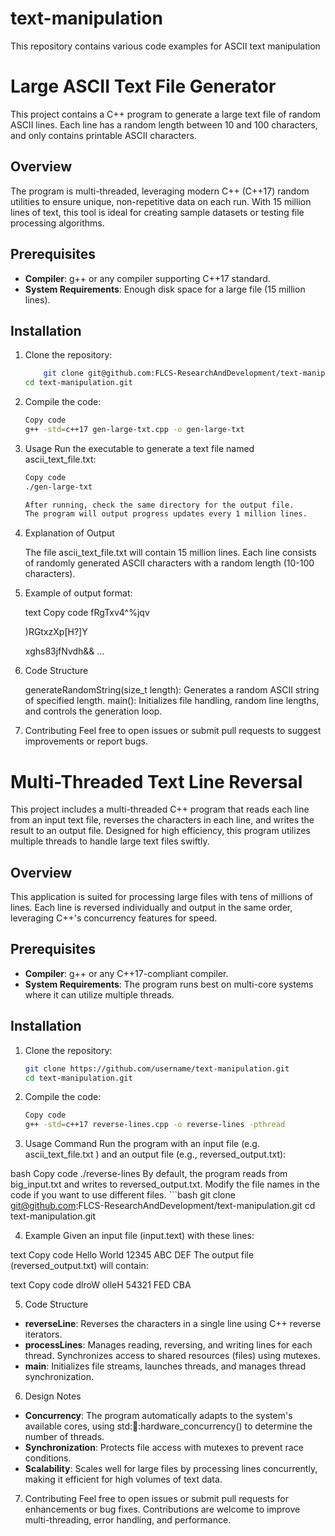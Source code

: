 # text-manipulation
This repository contains various code examples for  ASCII text manipulation

# Large ASCII Text File Generator

This project contains a C++ program to generate a large text file of random ASCII lines. Each line has a random length between 10 and 100 characters, and only contains printable ASCII characters.

## Overview

The program is multi-threaded, leveraging modern C++ (C++17) random utilities to ensure unique, non-repetitive data on each run. With 15 million lines of text, this tool is ideal for creating sample datasets or testing file processing algorithms.

## Prerequisites

- **Compiler**: g++ or any compiler supporting C++17 standard.
- **System Requirements**: Enough disk space for a large file (15 million lines).

## Installation

1. Clone the repository:
   	```bash
        git clone git@github.com:FLCS-ResearchAndDevelopment/text-manipulation.git
	cd text-manipulation.git

2. Compile the code:
	```bash
	Copy code
	g++ -std=c++17 gen-large-txt.cpp -o gen-large-txt
	
3. Usage
	Run the executable to generate a text file named ascii_text_file.txt:
	```bash
	Copy code
	./gen-large-txt

	After running, check the same directory for the output file. 
	The program will output progress updates every 1 million lines.

4. Explanation of Output

	The file ascii_text_file.txt will contain 15 million lines. 
	Each line consists of randomly generated ASCII characters with a random length (10-100 characters).

5. Example of output format:

	text
	Copy code
	fRgTxv4^%jqv

	)RGtxzXp[H?]Y

	xghs83jfNvdh&&
	...

6. Code Structure

	generateRandomString(size_t length): Generates a random ASCII string of specified length.
	main(): Initializes file handling, random line lengths, and controls the generation loop.

7. Contributing
	Feel free to open issues or submit pull requests to suggest improvements or report bugs.



# Multi-Threaded Text Line Reversal

This project includes a multi-threaded C++ program that reads each line from an input text file, reverses the characters in each line, and writes the result to an output file. Designed for high efficiency, this program utilizes multiple threads to handle large text files swiftly.

## Overview

This application is suited for processing large files with tens of millions of lines. Each line is reversed individually and output in the same order, leveraging C++'s concurrency features for speed.

## Prerequisites

- **Compiler**: g++ or any C++17-compliant compiler.
- **System Requirements**: The program runs best on multi-core systems where it can utilize multiple threads.

## Installation

1. Clone the repository:
   ```bash
   git clone https://github.com/username/text-manipulation.git
   cd text-manipulation.git


2. Compile the code:
   ```bash
   Copy code
   g++ -std=c++17 reverse-lines.cpp -o reverse-lines -pthread


3. Usage
Command
Run the program with an input file (e.g. ascii_text_file.txt ) and an output file (e.g., reversed_output.txt):

bash
Copy code
./reverse-lines
By default, the program reads from big_input.txt and writes to reversed_output.txt. Modify the file names in the code if you want to use different files.
       ```bash
        git clone git@github.com:FLCS-ResearchAndDevelopment/text-manipulation.git
        cd text-manipulation.git

4. Example
Given an input file (input.text) with these lines:

text
Copy code
Hello World
12345
ABC DEF
The output file (reversed_output.txt) will contain:

text
Copy code
dlroW olleH
54321
FED CBA

5. Code Structure
- **reverseLine**: Reverses the characters in a single line using C++ reverse iterators.
- **processLines**: Manages reading, reversing, and writing lines for each thread. Synchronizes access to shared resources (files) using mutexes.
- **main**: Initializes file streams, launches threads, and manages thread synchronization.

6. Design Notes

- **Concurrency**: The program automatically adapts to the system's available cores, using std::thread::hardware_concurrency() to determine the number of threads.
- **Synchronization**: Protects file access with mutexes to prevent race conditions.
- **Scalability**: Scales well for large files by processing lines concurrently, making it efficient for high volumes of text data.

7. Contributing
Feel free to open issues or submit pull requests for enhancements or bug fixes. 
Contributions are welcome to improve multi-threading, error handling, and performance.

